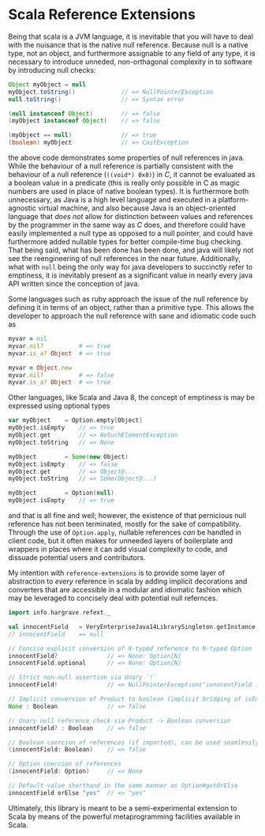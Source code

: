Scala Reference Extensions
==========================

Being that scala is a JVM language, it is inevitable that you will have to deal with the nuisance that is the
native null reference. Because null is a native type, not an object, and furthermore assignable to any field of any type,
it is necessary to introduce unneded, non-orthagonal complexity in to software by introducing null checks:

```java
Object myObject	= null
myObject.toString()				// => NullPointerException
null.toString()					// => Syntax error

(null instanceof Object)		// => false
(myObject instanceof Object)	// => false

(myObject == null)				// => true
(boolean) myObject				// => CastException
```

the above code demonstrates some properties of null references in java. While the behaviour of a null reference is partially consistent with the
behaviour of a null reference (`((void*) 0x0)`) in *C*, it cannot be evaluated as a boolean value in a predicate (this is really only possible in C as magic numbers are used in place of native boolean types).
It is furthermore both unnecessary, as Java is a high level language and executed in a platform-agnostic virtual machine, and also because Java is an object-oriented language that *does not* allow for distinction between 
values and references by the programmer in the same way as *C* does, and therefore could have easily implemented a null type as opposed to a null pointer, and could have furthermore added nullable types for better
compile-time bug checking. That being said, what has been done has been done, and java will likely not see the reengineering of null references in the near future. Additionally, what with `null` being the only way
for java developers to succinctly refer to emptiness, it is inevitably present as a significant value in nearly every java API written since the conception of java.

Some languages such as ruby approach the issue of the null reference by defining it in terms of an object, rather
than a primitive type. This allows the developer to approach the null reference with sane and idiomatic code such as

```ruby
myvar = nil
myvar.nil?			# => true
myvar.is_a? Object	# => true

myvar = Object.new
myvar.nil?			# => false
myvar.is_a? Object	# => true
```

Other languages, like Scala and Java 8, the concept of emptiness is may be expressed using optional types

```scala
var myObject	= Option.empty[Object]
myObject.isEmpty	// => true
myObject.get		// => NoSuchElementException
myObject.toString	// => None

myObject		= Some(new Object)
myObject.isEmpty	// => false
myObject.get		// => Object@...
myObject.toString	// => Some(Object@...)

myObject		= Option(null)
myObject.isEmpty	// => true
```

and that is all fine and well; however, the existence of that pernicious null reference has not been terminated,
mostly for the sake of compatibility. Through the use of `Option.apply`, nullable references *can* be handled in
client code, but it often makes for unneeded layers of boilerplate and wrappers in places where it can add visual
complexity to code, and dissuade potential users and contributors.

My intention with `reference-extensions` is to provide some layer of abstraction to *every* reference in scala by
adding implicit decorations and converters that are accessible in a modular and idiomatic fashion which may be leveraged
to concisely deal with potential null refernces.

```scala
import info.hargrave.refext._

val innocentField	= VeryEnterpriseJava14LibrarySingleton.getInstance.getPotentiallyNullReference
// innocentField	== null

// Concise explicit conversion of N-typed reference to N-typed Option
innocentField?				// => None: Option[N]
innocentField.optional		// => None: Option[N]

// Strict non-null assertion via Unary `!`
innocentField!				// => NullPointerException("innocentField is null")

// Implicit conversion of Product to boolean (implicit bridging of isEmpty)
None : Boolean				// => false

// Unary null reference check via Product -> Boolean conversion
innocentField? : Boolean	// => false

// Boolean coercion of references (if imported), can be used seamlessly in a predicate
(innocentField: Boolean)	// => false

// Option coercion of references
(innocentField: Option)		// => None

// Default value shorthand in the same manner as Option#getOrElse
innocentField orElse "yes"	// => "yes"
```

Ultimately, this library is meant to be a semi-experimental extension to Scala by means of the powerful metaprogramming facilities available in Scala.
